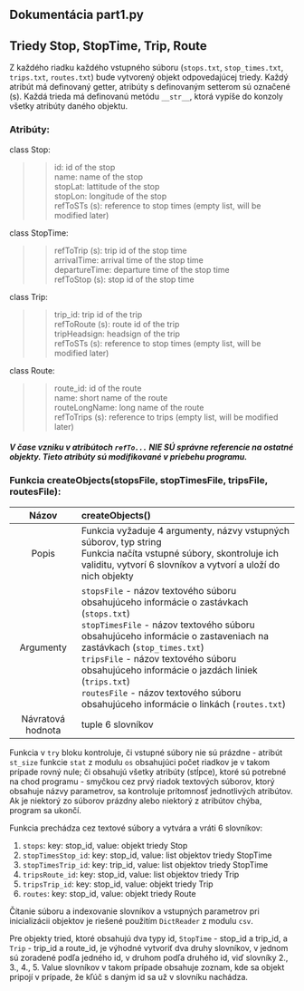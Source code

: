 ## Dokumentácia part1.py

## Triedy Stop, StopTime, Trip, Route

Z každého riadku každého vstupného súboru (`stops.txt`, `stop_times.txt`, `trips.txt`, `routes.txt`) bude vytvorený objekt odpovedajúcej triedy. Každý atribút má definovaný getter, atribúty s definovaným setterom sú označené (s). Každá trieda má definovanú metódu `__str__`, ktorá vypíše do konzoly všetky atribúty daného objektu.

### Atribúty:

class Stop:

>>id: id of the stop<br/>
>>name: name of the stop<br/>
>>stopLat: lattitude of the stop<br/>
>>stopLon: longitude of the stop<br/>
>>refToSTs (s): reference to stop times (empty list, will be modified later)<br/>

class StopTime:

>>refToTrip (s): trip id of the stop time<br/>
>>arrivalTime: arrival time of the stop time<br/>
>>departureTime: departure time of the stop time<br/>
>>refToStop (s): stop id of the stop time<br/>

class Trip:

>>trip_id: trip id of the trip<br/>
>>refToRoute (s): route id of the trip<br/>
>>tripHeadsign: headsign of the trip<br/>
>>refToSTs (s): reference to stop times (empty list, will be modified later)<br/>


class Route:
>>route_id: id of the route<br/>
>>name: short name of the route<br/>
>>routeLongName: long name of the route<br/>
>>refToTrips (s): reference to trips (empty list, will be modified later)<br/>

##### V čase vzniku v atribútoch `refTo...` NIE SÚ správne referencie na ostatné objekty. Tieto atribúty sú modifikované v priebehu programu.

### Funkcia createObjects(stopsFile, stopTimesFile, tripsFile, routesFile):

|Názov|createObjects()|
|:---:|:---|
|Popis|Funkcia vyžaduje 4 argumenty, názvy vstupných súborov, typ string<br/> Funkcia načíta vstupné súbory, skontroluje ich validitu, vytvorí 6 slovníkov a vytvorí a uloží do nich objekty|
|Argumenty|`stopsFile` - názov textového súboru obsahujúceho informácie o zastávkach (`stops.txt`) <br/> `stopTimesFile` - názov textového súboru obsahujúceho informácie o zastaveniach na zastávkach (`stop_times.txt`)<br/> `tripsFile` - názov textového súboru obsahujúceho informácie o jazdách liniek (`trips.txt`)<br/> `routesFile` - názov textového súboru obsahujúceho informácie o linkách (`routes.txt`)|
|Návratová hodnota|tuple 6 slovníkov|

Funkcia v `try` bloku kontroluje, či vstupné súbory nie sú prázdne - atribút `st_size` funkcie `stat` z modulu `os` obsahujúci počet riadkov je v takom prípade rovný nule; či obsahujú všetky atribúty (stĺpce), ktoré sú potrebné na chod programu - smyčkou cez prvý riadok textových súborov, ktorý obsahuje názvy parametrov, sa kontroluje prítomnosť jednotlivých atribútov. Ak je niektorý zo súborov prázdny alebo niektorý z atribútov chýba, program sa ukončí.

Funkcia prechádza cez textové súbory a vytvára a vráti 6 slovníkov: 

1. `stops`: key: stop_id, value: objekt triedy Stop
2. `stopTimesStop_id`: key: stop_id, value: list objektov triedy StopTime
3. `stopTimesTrip_id`: key: trip_id, value: list objektov triedy StopTime
4. `tripsRoute_id`: key: stop_id, value: list objektov triedy Trip
5. `tripsTrip_id`: key: stop_id, value: objekt triedy Trip
6. `routes`: key: stop_id, value: objekt triedy Route

Čítanie súboru a indexovanie slovníkov a vstupných parametrov pri inicializácii objektov je riešené použitím `DictReader` z modulu `csv`.

Pre objekty tried, ktoré obsahujú dva typy id, `StopTime` - stop_id a trip_id, a `Trip` - trip_id a route_id, je výhodné vytvoriť dva druhy slovníkov, v jednom sú zoradené podľa jedného id, v druhom podľa druhého id, viď slovníky 2., 3., 4., 5. Value slovníkov v takom prípade obsahuje zoznam, kde sa objekt pripojí v prípade, že kľúč s daným id sa už v slovníku nachádza.
